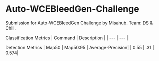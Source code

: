 # Auto-WCEBleedGen-Challenge
Submission for Auto-WCEBleedGen Challenge by Misahub. Team: DS &amp; Chill.

Classification Metrics
| Command | Description |
| --- | --- |


Detection Metrics
| Map50 | Map50:95 | Average-Precision|
| 0.55 | .31 | 0.574|
